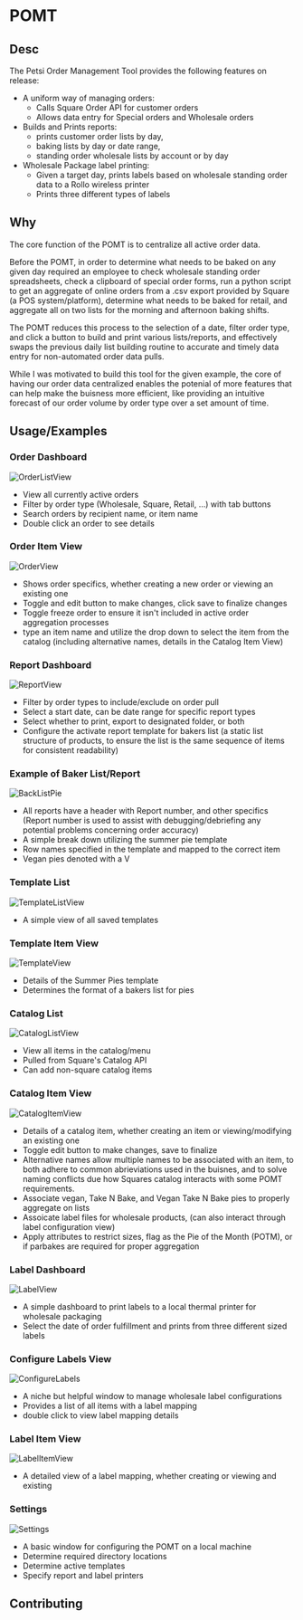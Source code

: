 # POMT

## Desc
The Petsi Order Management Tool provides the following features on release:
  * A uniform way of managing orders:
      - Calls Square Order API for customer orders
      - Allows data entry for Special orders and Wholesale orders    
  * Builds and Prints reports:
      - prints customer order lists by day,
      - baking lists by day or date range,
      - standing order wholesale lists by account or by day
  * Wholesale Package label printing:
      - Given a target day, prints labels based on wholesale standing order data to a Rollo wireless printer
      - Prints three different types of labels

## Why
  The core function of the POMT is to centralize all active order data. 
  
  Before the POMT, in order to determine what needs to be baked on any given day required an employee to check wholesale standing order spreadsheets, check a clipboard of special order forms, run a python script to get an aggregate of online orders from a .csv export provided by Square (a POS system/platform), determine what needs to be baked for retail, and aggregate all on two lists for the morning and afternoon baking shifts. 
  
  The POMT reduces this process to the selection of a date, filter order type, and click a button to build and print various lists/reports, and effectively swaps the previous daily list building routine to accurate and timely data entry for non-automated order data pulls.
  
  While I was motivated to build this tool for the given example, the core of having our order data centralized enables the potenial of more features that can help make the buisness more efficient, like providing an intuitive forecast of our order volume by order type over a set amount of time.
  
## Usage/Examples

### Order Dashboard
![OrderListView](https://github.com/user-attachments/assets/14a830d5-79e4-4696-bb61-3c2aa15c4bd5)
* View all currently active orders
* Filter by order type (Wholesale, Square, Retail, ...) with tab buttons
* Search orders by recipient name, or item name
* Double click an order to see details

### Order Item View
![OrderView](https://github.com/user-attachments/assets/6eb31014-f5cc-49e7-8559-fac269ba7d16)
* Shows order specifics, whether creating a new order or viewing an existing one
* Toggle and edit button to make changes, click save to finalize changes
* Toggle freeze order to ensure it isn't included in active order aggregation processes
* type an item name and utilize the drop down to select the item from the catalog (including alternative names, details in the Catalog Item View)

### Report Dashboard
![ReportView](https://github.com/user-attachments/assets/a3ab703d-02fe-486a-813f-8dd313bdc8b5)
* Filter by order types to include/exclude on order pull
* Select a start date, can be date range for specific report types
* Select whether to print, export to designated folder, or both
* Configure the activate report template for bakers list (a static list structure of products, to ensure the list is the same sequence of items for consistent readability)

### Example of Baker List/Report
![BackListPie](https://github.com/user-attachments/assets/c6758c95-ea32-41a7-a61e-27a0193a0177)
* All reports have a header with Report number, and other specifics (Report number is used to assist with debugging/debriefing any potential problems concerning order accuracy)
* A simple break down utilizing the summer pie template
* Row names specified in the template and mapped to the correct item
* Vegan pies denoted with a V

### Template List
![TemplateListView](https://github.com/user-attachments/assets/8000070d-eae0-48db-8525-df664ecafb9d)
* A simple view of all saved templates

### Template Item View
![TemplateView](https://github.com/user-attachments/assets/8b74d01b-3b50-41da-a882-fab445971de3)
* Details of the Summer Pies template
* Determines the format of a bakers list for pies

### Catalog List
![CatalogListView](https://github.com/user-attachments/assets/7f91827e-8365-47cf-86ae-dd85480712f3)
* View all items in the catalog/menu
* Pulled from Square's Catalog API
* Can add non-square catalog items

### Catalog Item View
![CatalogItemView](https://github.com/user-attachments/assets/d71859ae-7ce3-4d41-92be-c2c3ee5f27fb)
* Details of a catalog item, whether creating an item or viewing/modifying an existing one
* Toggle edit button to make changes, save to finalize
* Alternative names allow multiple names to be associated with an item, to both adhere to common abrieviations used in the buisnes, and to solve naming conflicts due how Squares catalog interacts with some POMT requirements.
* Associate vegan, Take N Bake, and Vegan Take N Bake pies to properly aggregate on lists
* Assoicate label files for wholesale products, (can also interact through label configuration view)
* Apply attributes to restrict sizes, flag as the Pie of the Month (POTM), or if parbakes are required for proper aggregation

### Label Dashboard
![LabelView](https://github.com/user-attachments/assets/20fe98d4-6424-4a63-94f3-679cff107ee1)
* A simple dashboard to print labels to a local thermal printer for wholesale packaging
* Select the date of order fulfillment and prints from three different sized labels

### Configure Labels View
![ConfigureLabels](https://github.com/user-attachments/assets/9e58754a-3006-4454-8389-467c3ecfdf24)
* A niche but helpful window to manage wholesale label configurations
* Provides a list of all items with a label mapping
* double click to view label mapping details

### Label Item View
![LabelItemView](https://github.com/user-attachments/assets/bf11f3e9-7de3-417c-9f8a-48893af79ef3)
* A detailed view of a label mapping, whether creating or viewing and existing

### Settings
![Settings](https://github.com/user-attachments/assets/3714f73f-f618-4517-8f12-620752924d20)
* A basic window for configuring the POMT on a local machine
* Determine required directory locations
* Determine active templates
* Specify report and label printers

## Contributing
